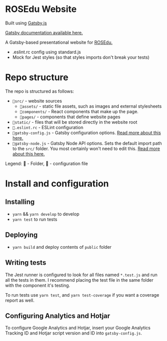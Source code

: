 # ROSEdu Website
Built using [Gatsby.js](http://gatsbyjs.org)

[Gatsby documentation available here.](https://www.gatsbyjs.org/docs/)

A Gatsby-based presentational website for [ROSEdu.](https://github.com/rosedu)

* .eslint.rc config using standard.js
* Mock for Jest styles (so that styles imports don't break your tests)

# Repo structure

The repo is structured as follows:

* `📁src/` - website sources
    * `📁assets/` - static file assets, such as images and external stylesheets
    * `📁components/` - React components that make up the page.
    * `📁pages/` - components that define website pages
* `📁static/` - files that will be stored directly in the website root
* `📐.eslint.rc` - ESLint configuration
* `📐gatsby-config.js` - Gatsby configuration options. [Read more about this here.](https://www.gatsbyjs.org/docs/gatsby-config/)
* `📐gatsby-node.js` - Gatsby Node API options. Sets the default import path to the `src/` folder. You most certainly won't need to edit this. [Read more about this here.](https://www.gatsbyjs.org/docs/node-apis/)

Legend: 📁 - Folder, 📐 - configuration file

# Install and configuration

## Installing
* `yarn` && `yarn develop` to develop
* `yarn test` to run tests

## Deploying
* `yarn build` and deploy contents of `public` folder

## Writing tests

The Jest runner is configured to look for all files named `*.test.js` and run all the tests in them. I recommend placing the test file in the same folder with the component it's testing.

To run tests use `yarn test`, and `yarn test-coverage` if you want a coverage report as well.

## Configuring Analytics and Hotjar

To configure Google Analytics and Hotjar, insert your Google Analytics Tracking ID and Hotjar script version and ID into `gatsby-config.js`.
